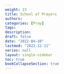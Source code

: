 ```yaml
---
weight: 23
title: School of Prayers
authors: 
categories: [Pray]
tags:
description: 
draft: false
date: "2022-04-10"
lastmod: "2022-12-11"
series: null
layout: single-sidebar
toc: true
bookCollapseSection: true
---
```






